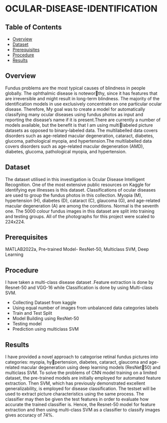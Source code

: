 # OCULAR-DISEASE-IDENTIFICATION

## Table of Contents
- [Overview](#overview)
- [Dataset](#dataset)
- [Prerequisites](#prerequisites)
- [Procedure](#procedure)
- [Results](#results)
## Overview
Fundus problems are the most typical causes of
blindness in people globally. The ophthalmic disease is noteworthy, since it has features that are irreversible and might result in
long-term blindness. The majority of the identification models in use exclusively
concentrate on one particular ocular disease. Therefore, My
goal was to create a model for automatically classifying many
ocular diseases using fundus photos as input and reporting the
disease’s name if it is present.There are currently a number of models available, but the benefit is that I am using multilabeled picture datasets as opposed to binary-labeled data. The
multilabelled data covers disorders such as age-related macular
degeneration, cataract, diabetes, glucoma, pathological myopia,
and hypertension.The multilabelled data covers disorders such
as age-related macular degeneration (AMD), diabetes, glucoma,
pathological myopia, and hypertension.
## Dataset
The dataset utilised in this investigation is Ocular Disease
Intelligent Recognition. One of the most extensive public
resources on Kaggle for identifying eye illnesses is this
dataset. Classifications of ocular diseases are used to
group the fundus photos in this collection. Myopia (M),
hypertension (H), diabetes (D), cataract (C), glaucoma (G),
and age-related macular degeneration (A) are among the
conditions. Normal is the seventh one. The 5000 colour
fundus images in this dataset are split into training and testing
groups. All of the photographs for this project were scaled to
224x224.
## Prerequisites
MATLAB2022a, Pre-trained Model- ResNet-50, Multiclass SVM, Deep Learning
## Procedure 
I have taken a multi-class disease dataset .Feature extraction is done by Resnet-50
and VGG-16 while Classification is done by using Multi-class SVM.
- Collecting Dataset from kaggle
- Using equal number of images from unbalanced data
  categories labels
- Train and Test Split
- Model Building using ResNet-50
- Testing model
- Prediction using multiclass SVM

## Results
I have provided a novel approach to categorise
retinal fundus pictures into categories: myopia, hypertension, diabetes, cataract, glaucoma and age-related macular
degeneration using deep learning models (ResNet50) and multiclass SVM. To solve the problems
of CNN model training on a limited dataset, the pre-trained
models are initially employed for automated feature extraction.
Then SVM, which has previously demonstrated excellent
generalizability, is employed for disease classification. The
testset will be used to extract picture characteristics using
the same process. The classifier may then be given the test
features in order to evaluate how accurate the trained classifier
is. Hence, the Resnet-50 model for feature extraction and then
using multi-class SVM as a classifier to classify images gives
accuracy of 74%.
